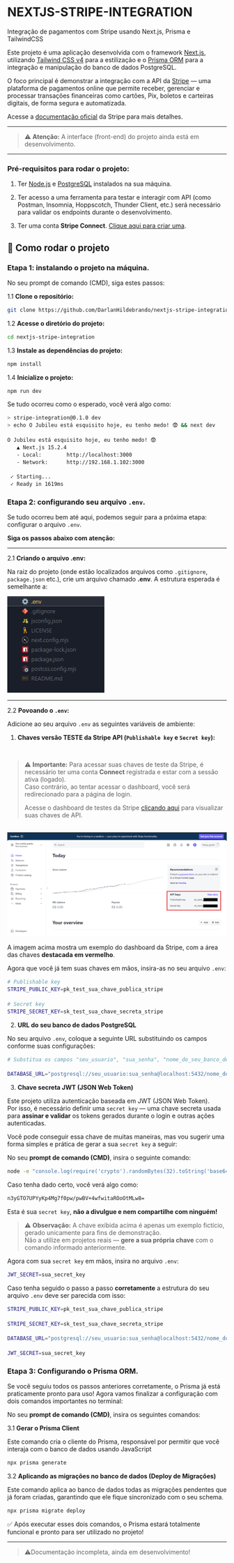 # NEXTJS-STRIPE-INTEGRATION
Integração de pagamentos com Stripe usando Next.js, Prisma e TailwindCSS

Este projeto é uma aplicação desenvolvida com o framework [Next.js](https://nextjs.org/), utilizando [Tailwind CSS v4](https://tailwindcss.com/) para a estilização e o [Prisma ORM](https://www.prisma.io/) para a integração e manipulação do banco de dados PostgreSQL.

O foco principal é demonstrar a integração com a API da [Stripe](https://stripe.com/br) — uma plataforma de pagamentos online que permite receber, gerenciar e processar transações financeiras como cartões, Pix, boletos e carteiras digitais, de forma segura e automatizada.


Acesse a [documentação oficial](https://docs.stripe.com/?locale=pt-BR) da Stripe para mais detalhes.

---

> ⚠️ **Atenção:** A interface (front-end) do projeto ainda está em desenvolvimento.

---

### Pré-requisitos para rodar o projeto:

1. Ter [Node.js](https://nodejs.org/en/download) e [PostgreSQL](https://www.postgresql.org/download/) instalados na sua máquina.

2. Ter acesso a uma ferramenta para testar e interagir com API (como Postman, Insomnia, Hoppscotch, Thunder Client, etc.) será necessário para validar os endpoints durante o desenvolvimento.

3. Ter uma conta **Stripe Connect**. [Clique aqui para criar uma](https://dashboard.stripe.com/register).


## 🚀 Como rodar o projeto

###  Etapa 1: instalando o projeto na máquina.

No seu prompt de comando (CMD), siga estes passos:

1.1 **Clone o repositório:**

```bash 
git clone https://github.com/DarlanHildebrando/nextjs-stripe-integration.git 
```
1.2 **Acesse o diretório do projeto:**

```bash
cd nextjs-stripe-integration
```

1.3 **Instale as dependências do projeto:**
```bash
npm install
```
1.4 **Inicialize o projeto:**
```bash
npm run dev
```

Se tudo ocorreu como o esperado, você verá algo como:

```bash
> stripe-integration@0.1.0 dev
> echo O Jubileu está esquisito hoje, eu tenho medo! 😨 && next dev

O Jubileu está esquisito hoje, eu tenho medo! 😨 
   ▲ Next.js 15.2.4
   - Local:        http://localhost:3000
   - Network:      http://192.168.1.102:3000

 ✓ Starting...
 ✓ Ready in 1619ms
 ```

### Etapa 2: configurando seu arquivo `.env`.

Se tudo ocorreu bem até aqui, podemos seguir para a próxima etapa: configurar o arquivo `.env`.  

**Siga os passos abaixo com atenção:**

---

2.1 **Criando o arquivo .env:**

Na raiz do projeto (onde estão localizados arquivos como `.gitignore`, `package.json` etc.), crie um arquivo chamado **.env**. A estrutura esperada é semelhante a:

<img src="./imagesFromReadme/estrutura_desejada.png" alt="Imagem de uma estrutura de arquivos na raíz do projeto">

---

2.2 **Povoando o `.env`:**

Adicione ao seu arquivo `.env` as seguintes variáveis de ambiente:


1. **Chaves versão TESTE da Stripe API (`Publishable key` e `Secret key`):**

<br>

> ⚠️ **Importante:** Para acessar suas chaves de teste da Stripe, é necessário ter uma conta **Connect** registrada e estar com a sessão ativa (logado).  
> Caso contrário, ao tentar acessar o dashboard, você será redirecionado para a página de login.
>
> Acesse o dashboard de testes da Stripe [clicando aqui](https://dashboard.stripe.com/test/dashboard) para visualizar suas chaves de API.

<br>

<img src="./imagesFromReadme/Painel_teste_stripe.png" alt="Imagem de um painel teste da Stripe"/>

A imagem acima mostra um exemplo do dashboard da Stripe, com a área das chaves **destacada em vermelho**.

Agora que você já tem suas chaves em mãos, insira-as no seu arquivo `.env`:

```bash
# Publishable key
STRIPE_PUBLIC_KEY=pk_test_sua_chave_publica_stripe

# Secret key
STRIPE_SECRET_KEY=sk_test_sua_chave_secreta_stripe
```

2. **URL do seu banco de dados PostgreSQL**

No seu arquivo `.env`, coloque a seguinte URL substituindo os campos conforme suas configurações:

```bash
# Substitua os campos "seu_usuario", "sua_senha", "nome_do_seu_banco_de_dados" e, se necessário, a porta (padrão: 5432)

DATABASE_URL="postgresql://seu_usuario:sua_senha@localhost:5432/nome_do_seu_banco_de_dados?schema=public"
```

3. **Chave secreta JWT (JSON Web Token)**

Este projeto utiliza autenticação baseada em JWT (JSON Web Token).  
Por isso, é necessário definir uma `secret key` — uma chave secreta usada para **assinar e validar** os tokens gerados durante o login e outras ações autenticadas.

Você pode conseguir essa chave de muitas maneiras, mas vou sugerir uma forma simples e prática de gerar a sua `secret key` a seguir:

No seu **prompt de comando (CMD)**, insira o seguinte comando:

```bash
node -e "console.log(require('crypto').randomBytes(32).toString('base64'))"
```

Caso tenha dado certo, você verá algo como:
```bash
n3yGTO7UPYyKp4Mg7f0pw/pwBV+4wfwitaROoOtMLw8=
```

Esta é sua `secret key`, **não a divulgue e nem compartilhe com ninguém!**

> ⚠️ **Observação:** A chave exibida acima é apenas um exemplo fictício, gerado unicamente para fins de demonstração.  
> Não a utilize em projetos reais — **gere a sua própria chave** com o comando informado anteriormente.


Agora com sua `secret key` em mãos, insira no arquivo `.env`:

```bash
JWT_SECRET=sua_secret_key
```
Caso tenha seguido o passo a passo **corretamente** a estrutura do seu arquivo `.env` deve ser parecida com isso:

```bash
STRIPE_PUBLIC_KEY=pk_test_sua_chave_publica_stripe

STRIPE_SECRET_KEY=sk_test_sua_chave_secreta_stripe

DATABASE_URL="postgresql://seu_usuario:sua_senha@localhost:5432/nome_do_seu_banco_de_dados?schema=public"

JWT_SECRET=sua_secret_key
```

### Etapa 3: Configurando o Prisma ORM.

Se você seguiu todos os passos anteriores corretamente, o Prisma já está praticamente pronto para uso!
Agora vamos finalizar a configuração com dois comandos importantes no terminal:

No seu **prompt de comando (CMD)**, insira os seguintes comandos:

3.1 **Gerar o Prisma Client**

Este comando cria o cliente do Prisma, responsável por permitir que você interaja com o banco de dados usando JavaScript

```bash
npx prisma generate
```

3.2 **Aplicando as migrações no banco de dados (Deploy de Migrações)**

Este comando aplica ao banco de dados todas as migrações pendentes que já foram criadas, garantindo que ele fique sincronizado com o seu schema.

```bash
npx prisma migrate deploy
```

✅ Após executar esses dois comandos, o Prisma estará totalmente funcional e pronto para ser utilizado no projeto!

---

>⚠️Documentação incompleta, ainda em desenvolvimento!